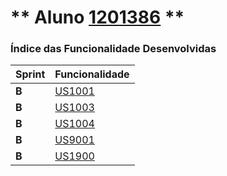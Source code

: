 ** Aluno [1201386](./) ** 
===============================

### Índice das Funcionalidade Desenvolvidas ###


| Sprint | Funcionalidade              |
|--------|-----------------------------|
| **B**  | [US1001](US1001/US1001.md)  |
| **B**  | [US1003](US1003/US1003.md)  |
| **B**  | [US1004](US1004/US1004.md)  |
| **B**  | [US9001](US9001.md)         |
| **B**  | [US1900](US1900.md)         |